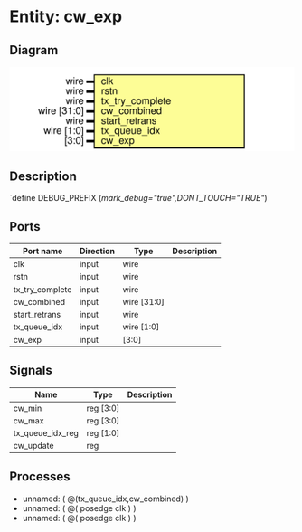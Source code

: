 # Entity: cw_exp

## Diagram

![Diagram](cw_exp.svg "Diagram")
## Description

`define DEBUG_PREFIX (*mark_debug="true",DONT_TOUCH="TRUE"*)
 
## Ports

| Port name       | Direction | Type        | Description |
| --------------- | --------- | ----------- | ----------- |
| clk             | input     | wire        |             |
| rstn            | input     | wire        |             |
| tx_try_complete | input     | wire        |             |
| cw_combined     | input     | wire [31:0] |             |
| start_retrans   | input     | wire        |             |
| tx_queue_idx    | input     | wire [1:0]  |             |
| cw_exp          | input     | [3:0]       |             |
## Signals

| Name             | Type      | Description |
| ---------------- | --------- | ----------- |
| cw_min           | reg [3:0] |             |
| cw_max           | reg [3:0] |             |
| tx_queue_idx_reg | reg [1:0] |             |
| cw_update        | reg       |             |
## Processes
- unnamed: ( @(tx_queue_idx,cw_combined) )
- unnamed: ( @( posedge clk ) )
- unnamed: ( @( posedge clk ) )
